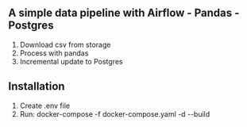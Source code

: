 ## A simple data pipeline with Airflow - Pandas - Postgres
1. Download csv from storage
2. Process with pandas
3. Incremental update to Postgres

## Installation
1. Create .env file
2. Run: docker-compose -f docker-compose.yaml -d --build